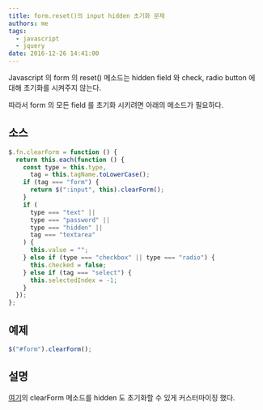 ```yaml
---
title: form.reset()의 input hidden 초기화 문제
authors: me
tags:
  - javascript
  - jquery
date: 2016-12-26 14:41:00
---
```


Javascript 의 form 의 reset() 메소드는 hidden field 와 check, radio button 에 대해 초기화를 시켜주지 않는다.

따라서 form 의 모든 field 를 초기화 시키려면 아래의 메소드가 필요하다.

## 소스

```js
$.fn.clearForm = function () {
  return this.each(function () {
    const type = this.type,
      tag = this.tagName.toLowerCase();
    if (tag === "form") {
      return $(":input", this).clearForm();
    }
    if (
      type === "text" ||
      type === "password" ||
      type === "hidden" ||
      tag === "textarea"
    ) {
      this.value = "";
    } else if (type === "checkbox" || type === "radio") {
      this.checked = false;
    } else if (tag === "select") {
      this.selectedIndex = -1;
    }
  });
};
```

## 예제

```javascript
$("#form").clearForm();
```

## 설명

[여기](https://www.sitepoint.com/jquery-function-clear-form-data/)의 clearForm 메소드를 hidden 도 초기화할 수 있게 커스터마이징 했다.
